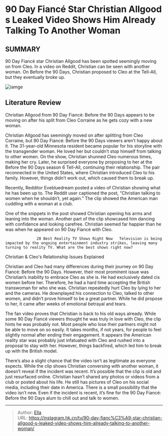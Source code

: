 # 90 Day Fiancé Star Christian Allgood s Leaked Video Shows Him Already Talking To Another Woman


## SUMMARY 



  90 Day Fiancé star Christian Allgood has been spotted seemingly moving on from Cleo.   In a video on Reddit, Christian can be seen with another woman.   On Before the 90 Days, Christian proposed to Cleo at the Tell-All, but they eventually broke up.  

![iamge](https://static1.srcdn.com/wordpress/wp-content/uploads/2023/09/christian-allgood-reveals-current-relationship-status-with-cleo-after-90-day-fianc-b90-season-6-tell-all.jpg)

## Literature Review
Christian Allgood from 90 Day Fiancé: Before the 90 Days appears to be moving on after his split from Cleo Corraine as he gets cozy with a new woman.




Christian Allgood has seemingly moved on after splitting from Cleo Corraine, but 90 Day Fiancé: Before the 90 Days viewers aren’t happy about it. The 31-year-old Minnesota resident became popular for his storyline with the transgender woman. He loved her but couldn’t stop himself from talking to other women. On the show, Christian shunned Cleo numerous times, making her cry. Later, he surprised everyone by proposing to her at the Before the 90 Days season 6 Tell-All, continuing their relationship. The pair reconnected in the United States, where Christian introduced Cleo to his family. However, things didn’t work out, which caused them to break up.




Recently, Redditor Evebluedream posted a video of Christian showing what he has been up to. The Reddit user captioned the post, “Christian talking to women when he shouldn’t, yet again.” The clip showed the American man cuddling with a woman at a club.


 

One of the snippets in the post showed Christian opening his arms and leaning into the woman. Another part of the clip showcased him dancing with confidence and looking carefree. Christian seemed far happier than he was when he appeared on 90 Day Fiancé with Cleo.

                  20 Best Reality TV Shows Right Now   Television is being impacted by the ongoing entertainment industry strikes, leaving many turning to reality TV. What are the best shows right now?    





 Christian &amp; Cleo&#39;s Relationship Issues Explained 
          

Christian and Cleo had many differences during their journey on 90 Day Fiancé: Before the 90 Days. However, their most prominent issue was Christian’s inability to embrace Cleo as she is. He had exclusively dated cis women before her. Therefore, he had a hard time accepting the British transwoman for who she was. Christian repeatedly hurt Cleo by lying to her and the cameras. He downplayed his connection to Cleo, talked to other women, and didn’t prove himself to be a great partner. While he did propose to her, it came after weeks of emotional betrayal and tears.

The fan video proves that Christian is back to his old ways already. While some 90 Day Fiancé viewers thought he was truly in love with Cleo, the clip hints he was probably not. Most people who lose their partners might not be able to move on so easily. It takes months, if not years, for people to feel slightly normal after ending their engagement. It appears the American reality star was probably just infatuated with Cleo and rushed into a proposal to stay with her. However, things backfired, which led him to break up with the British model.




There’s also a slight chance that the video isn’t as legitimate as everyone expects. While the clip shows Christian conversing with another woman, it doesn’t reveal if the incident was recent. It’s possible that the clip is old and just resurfaced online. Christian hasn’t shared any photos or videos from a club or posted about his life. He still has pictures of Cleo on his social media, including their date in America. There is a small possibility that the video isn’t new. Even if the incident is recent, it’s fine for the 90 Day Fiancé: Before the 90 Days alum to chill out and talk to women.



---

> Author: [Ella](https://instagram.hk.cn/)  
> URL: https://instagram.hk.cn/tv/90-day-fianc%C3%A9-star-christian-allgood-s-leaked-video-shows-him-already-talking-to-another-woman/  

